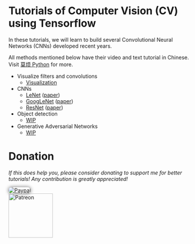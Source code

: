 # Tutorials of Computer Vision (CV) using Tensorflow


In these tutorials, we will learn to build several Convolutional Neural Networks (CNNs) developed recent years.

All methods mentioned below have their video and text tutorial in Chinese. Visit [莫烦 Python](https://morvanzhou.github.io/) for more.

* Visualize filters and convolutions
  * [Visualization](/codes/000_visualization.py)
* CNNs
  * [LeNet](/codes/101_LeNet.py) ([paper](http://www.dengfanxin.cn/wp-content/uploads/2016/03/1998Lecun.pdf))
  * [GoogLeNet](/codes/102_GoogLeNet.py) ([paper](https://arxiv.org/abs/1409.4842))
  * [ResNet](/codes/103_ResNet.py) ([paper](https://arxiv.org/abs/1512.03385))
* Object detection
  * [WIP](#)
* Generative Adversarial Networks
  * [WIP](#)
  

<!--
### [Visualization](/codes/000_visualization.py)
<a href="/codes/000_visualization.py">
    <img class="course-image" src="" >
</a>
-->


# Donation

*If this does help you, please consider donating to support me for better tutorials! Any contribution is greatly appreciated!*

<div >
  <a href="https://www.paypal.com/cgi-bin/webscr?cmd=_donations&amp;business=morvanzhou%40gmail%2ecom&amp;lc=C2&amp;item_name=MorvanPython&amp;currency_code=AUD&amp;bn=PP%2dDonationsBF%3abtn_donateCC_LG%2egif%3aNonHosted">
    <img style="border-radius: 20px;  box-shadow: 0px 0px 10px 1px  #888888;"
         src="https://www.paypalobjects.com/webstatic/en_US/i/btn/png/silver-pill-paypal-44px.png"
         alt="Paypal"
         height="auto" ></a>
</div>

<div>
  <a href="https://www.patreon.com/morvan">
    <img src="https://morvanzhou.github.io/static/img/support/patreon.jpg"
         alt="Patreon"
         height=120>
  </a>
</div>